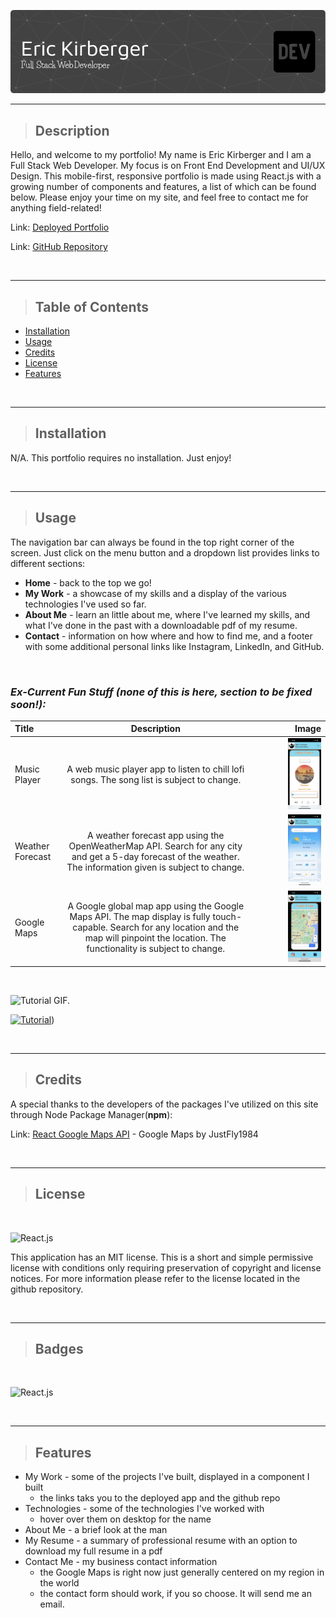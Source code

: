 ![](./public/assets/images/readme-header-image.png)

---
>## Description

Hello, and welcome to my portfolio!  My name is Eric Kirberger and I am a Full Stack Web Developer.  My focus is on Front End Development and UI/UX Design.  This mobile-first, responsive portfolio is made using React.js with a growing number of components and features, a list of which can be found below.  Please enjoy your time on my site, and feel free to contact me for anything field-related!

Link: [Deployed Portfolio](https://ekirbs.github.io/portfolio-v5/ 'My deployed portfolio, made using React.js.')

Link: [GitHub Repository](https://github.com/ekirbs/portfolio-v5/ 'The GitHub repository of my portfolio.')

<br>

---
>## Table of Contents

- [Installation](#installation)
- [Usage](#usage)
- [Credits](#credits)
- [License](#license)
- [Features](#features)

<br>

---
>## Installation

N/A.  This portfolio requires no installation. Just enjoy!

<br>

---
>## Usage

The navigation bar can always be found in the top right corner of the screen.  Just click on the menu button and a dropdown list provides links to different sections:

  - **Home** - back to the top we go!
  - **My Work** - a showcase of my skills and a display of the various technologies I've used so far.
  - **About Me** - learn an little about me, where I've learned my skills, and what I've done in the past with a downloadable pdf of my resume.
  - **Contact** - information on how where and how to find me, and a footer with some additional personal links like Instagram, LinkedIn, and GitHub.

<br>

### ***Ex-Current Fun Stuff (none of this is here, section to be fixed soon!):***

| Title            | Description | Image                                                                   |
| :--------------- | :---------: | ----------------------------------------------------------------------: |
| Music Player     | A web music player app to listen to chill lofi songs.  The song list is subject to change. | <img src="./public/assets/images/music-player-img.jpg" width="50%">     |
| Weather Forecast | A weather forecast app using the OpenWeatherMap API.  Search for any city and get a 5-day forecast of the weather.  The information given is subject to change. | <img src="./public/assets/images/weather-forecast-img.jpg" width="50%"> |
| Google Maps      | A Google global map app using the Google Maps API.  The map display is fully touch-capable.  Search for any location and the map will pinpoint the location.  The functionality is subject to change. | <img src="./public/assets/images/google-maps-img.jpg" width="50%">      |
<br>

![Tutorial GIF.](./public/assets/images/tutor-gif.gif)

[![Tutorial](./assets/images/sql-tutor-img.png)](https://dropTutorialVideoHereInGihub.com/0000000.mp4))

<br>

---
>## Credits

A special thanks to the developers of the packages I've utilized on this site through Node Package Manager(**npm**):

Link: [React Google Maps API](https://www.npmjs.com/package/@react-google-maps/api 'A google maps package using the Google Maps API.') - Google Maps by JustFly1984

<br>

---
>## License

<br>

![React.js](https://img.shields.io/badge/license-MIT-brightgreen)


This application has an MIT license.  This is a short and simple permissive license with conditions only requiring preservation of copyright and license notices.  For more information please refer to the license located in the github repository.

<br>

---
>## Badges

<br>

![React.js](https://img.shields.io/badge/React.js-18.2.0-blue)

<br>

---
>## Features

- My Work - some of the projects I've built, displayed in a component I built
  - the links taks you to the deployed app and the github repo
- Technologies - some of the technologies I've worked with
  - hover over them on desktop for the name
- About Me - a brief look at the man
- My Resume - a summary of professional resume with an option to download my full resume in a pdf
- Contact Me - my business contact information
  - the Google Maps is right now just generally centered on my region in the world
  - the contact form should work, if you so choose.  It will send me an email.